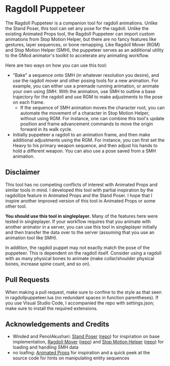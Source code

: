 
# Ragdoll Puppeteer

The Ragdoll Puppeteer is a companion tool for ragdoll animations. Unlike the Stand Poser, this tool can set any pose for the ragdoll. Unlike the existing Animated Props tool, the Ragdoll Puppeteer can import custom animations from Stop Motion Helper, but there are no fancy features like gestures, layer sequences, or bone remapping. Like Ragdoll Mover (RGM) and Stop Motion Helper (SMH), the puppeteer serves as an additional utility to the GMod animator's toolkit to accelerate any animating workflow.

Here are two ways on how you can use this tool:

- "Bake" a sequence onto SMH (in whatever resolution you desire), and use the ragdoll mover and other posing tools for a new animation. For example, you can either use a premade running animation, or animate your own using SMH. With the animation, use SMH to outline a base trajectory for the ragdoll and use RGM to make adjustments to the pose on each frame.
    - If the sequence of SMH animation moves the character root, you can automate the movement of a character in Stop Motion Helper, without using RGM. For instance, one can combine this tool's update position and frame advancement commands to move the origin forward in its walk cycle.
- Initially puppeteer a ragdoll to an animation frame, and then make additional adjustments using the RGM. For instance, you can first set the Heavy to his primary weapon sequence, and then adjust his hands to hold a different weapon. You can also use a pose saved from a SMH animation.

## Disclaimer

This tool has no competing conflicts of interest with Animated Props and similar tools in mind. I developed this tool with partial inspiration by the ragdollize feature in Animated Props and the Stand Poser. I hope that I inspire another improved version of this tool in Animated Props or some other tool.

**You should use this tool in singleplayer.** Many of the features here were tested in singleplayer. If your workflow requires that you animate with another animator in a server, you can use this tool in singleplayer initially and then transfer the data over to the server (assuming that you use an animation tool like SMH).

In addition, the ragdoll puppet may not exactly match the pose of the puppeteer. This is dependent on the ragdoll itself. Consider using a ragdoll with as many physical bones to animate (make collar/shoulder physical bones, increase spine count, and so on).

## Pull Requests

When making a pull request, make sure to confine to the style as that seen in ragdollpuppeteer.lua (no redundant spaces in function parentheses). If you use Visual Studio Code, I accompanied the repo with settings.json; make sure to install the required extensions.

## Acknowledgements and Credits

- Winded and PenolAkushari: [Stand Poser](https://steamcommunity.com/sharedfiles/filedetails/?id=104576786) ([repo](https://github.com/Winded/StandingPoseTool/tree/master)) for inspiration on base implementation, [Ragdoll Mover](https://steamcommunity.com/sharedfiles/filedetails/?id=104575630) ([repo](https://github.com/Winded/RagdollMover/tree/master)) and [Stop Motion Helper](https://steamcommunity.com/sharedfiles/filedetails/?id=111895870) ([repo](https://github.com/Winded/StopMotionHelper)) for loading and handling SMH data
- no loafing: [Animated Props](https://steamcommunity.com/sharedfiles/filedetails/?id=3214437941) for inspiration and a quick peek at the source code for hints on manipulating entity sequences
